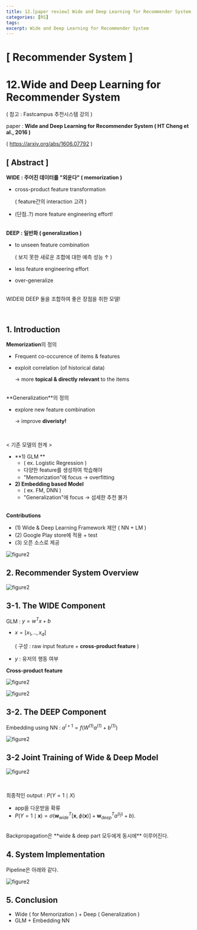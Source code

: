```yaml
---
title: 12.[paper review] Wide and Deep Learning for Recommender System
categories: [RS]
tags: 
excerpt: Wide and Deep Learning for Recommender System
---
```


<script src="https://cdn.mathjax.org/mathjax/latest/MathJax.js?config=TeX-AMS-MML_HTMLorMML" type="text/javascript"></script>

# [ Recommender System ]

# 12.Wide and Deep Learning for Recommender System

( 참고 : Fastcampus 추천시스템 강의 )

paper : **Wide and Deep Learning for Recommender System ( HT Cheng et al., 2016 )** 

( https://arxiv.org/abs/1606.07792 )



## [ Abstract ]

**WIDE : 주어진 데이터를 "외운다" ( memorization )**

- cross-product feature transformation

  ( feature간의 interaction 고려 )

- (단점..?) more feature engineering effort!

<br>**DEEP : 일반화 ( generalization )**

- to unseen feature combination 

  ( 보지 못한 새로운 조합에 대한 예측 성능 $\uparrow$ )

- less feature engineering effort

- over-generalize

<br>WIDE와 DEEP 둘을 조합하여 좋은 장점을 취한 모델!

<br>

## 1. Introduction

**Memorization**의 정의

- Frequent co-occurence of items & features

- exploit correlation (of historical data)

  $\rightarrow$ more **topical & directly relevant** to the items

<br>
**Generalization**의 정의

- explore new feature combination

  $\rightarrow$ improve **diveristy!**

<br>

< 기존 모델의 한계 >

- **1) GLM **
  - ( ex. Logistic Regression )
  - 다양한 feature를 생성하여 학습해야
  - "Memorization"에 focus $\rightarrow$ overfitting
- **2) Embedding based Model**
  - ( ex. FM, DNN )
  - "Generalization"에 focus $\rightarrow$ 섬세한 추천 불가

<br>**Contributions**

- (1) Wide & Deep Learning Framework 제안 ( NN + LM )
- (2) Google Play store에 적용 + test
- (3) 오픈 소스로 제공



![figure2](/assets/img/recsys/12-1.png)



## 2. Recommender System Overview

![figure2](/assets/img/recsys/12-5.png)



## 3-1. The WIDE Component

GLM : $y = w^Tx+b$

- $x = [x_1,..,x_d]$ 

  ( 구성 : raw input feature + **cross-product feature** )

- $y$ : 유저의 행동 여부



**Cross-product feature**

![figure2](/assets/img/recsys/12-2.png)

![figure2](/assets/img/recsys/12-3.png)



## 3-2. The DEEP Component

Embedding using NN : $a^{l+1}=f(W^{(1)}a^{(1)}+b^{(1)})$

![figure2](/assets/img/recsys/12-4.png)



## 3-2 Joint Training of Wide & Deep Model

![figure2](/assets/img/recsys/12-6.png)

<br>

최종적인 output : $P(Y=1 \mid X)$ 

- app을 다운받을 확류 
- $P(Y=1 \mid \mathbf{x})=\sigma\left(\mathbf{w}_{w i d e}^{T}[\mathbf{x}, \phi(\mathbf{x})]+\mathbf{w}_{d e e p}^{T} a^{\left(l_{f}\right)}+b\right)$.

<br>
Backpropagation은 **wide & deep part 모두에게 동시에** 이루어진다.



## 4. System Implementation

Pipeline은 아래와 같다.

![figure2](/assets/img/recsys/12-7.png)



## 5. Conclusion

- Wide ( for Memorization ) + Deep ( Generalization )
- GLM + Embedding NN